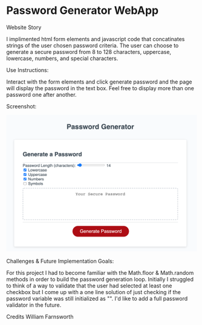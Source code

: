 # Password Generator WebApp

Website Story

  I implimented html form elements and javascript code that concatinates strings of the user chosen password criteria. The user can choose to generate a secure password from 8 to 128 characters, uppercase, lowercase, numbers, and special characters. 

Use Instructions:

  Interact with the form elements and click generate password and the page will display the password in the text box. 
  Feel free to display more than one password one after another.

Screenshot:

![image](assets/passwordGenerator.png?raw=true "passwordGenerator")

Challenges & Future Implementation Goals:

  For this project I had to become familiar with the Math.floor & Math.random methods in order to build the password generation loop.
  Initially I struggled to think of a way to validate that the user had selected at least one checkbox but I come up with a one line 
  solution of just checking if the password variable was still initialized as "". I'd like to add a full password validator in the future.


Credits
William Farnsworth
